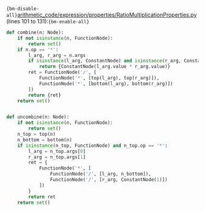 `{bm-disable-all}`[arithmetic_code/expression/properties/RatioMultiplicationProperties.py](arithmetic_code/expression/properties/RatioMultiplicationProperties.py) (lines 101 to 131):`{bm-enable-all}`

```python
def combine(n: Node):
    if not isinstance(n, FunctionNode):
        return set()
    if n.op == '*':
        l_arg, r_arg = n.args
        if isinstance(l_arg, ConstantNode) and isinstance(r_arg, ConstantNode):
            return {ConstantNode(l_arg.value * r_arg.value)}
        ret = FunctionNode('/', [
            FunctionNode('*', [top(l_arg), top(r_arg)]),
            FunctionNode('*', [bottom(l_arg), bottom(r_arg)])
        ])
        return {ret}
    return set()


def uncombine(n: Node):
    if not isinstance(n, FunctionNode):
        return set()
    n_top = top(n)
    n_bottom = bottom(n)
    if isinstance(n_top, FunctionNode) and n_top.op == '*':
        l_arg = n_top.args[0]
        r_arg = n_top.args[1]
        ret = {
            FunctionNode('*', [
                FunctionNode('/', [l_arg, n_bottom]),
                FunctionNode('/', [r_arg, ConstantNode(1)])
            ])
        }
        return ret
    return set()
```